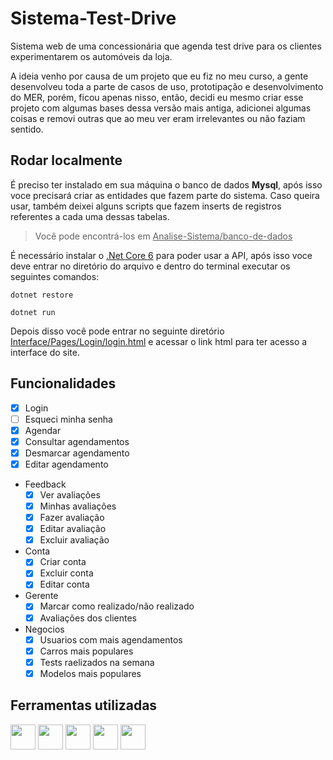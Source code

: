 # Sistema-Test-Drive

Sistema web de uma concessionária que agenda test drive para os clientes experimentarem os automóveis da loja.

A ideia venho por causa de um projeto que eu fiz no meu curso, a gente desenvolveu toda a parte de casos de uso, prototipação e desenvolvimento do MER, porém, ficou apenas nisso, então, decidi eu mesmo criar esse projeto com algumas bases dessa versão mais antiga, adicionei algumas coisas e removi outras que ao meu ver eram irrelevantes ou não faziam sentido.

## Rodar localmente

É preciso ter instalado em sua máquina o banco de dados <strong>Mysql</strong>, após isso voce precisará criar as entidades que fazem parte do sistema. Caso queira usar, também deixei alguns scripts que fazem inserts de registros referentes a cada uma dessas tabelas.
> Você pode encontrá-los em <ins>Analise-Sistema/banco-de-dados</ins>

É necessário instalar o <a href="https://dotnet.microsoft.com/en-us/download" target="_blank">.Net Core 6</a> para poder usar a API, após isso voce deve entrar no diretório do arquivo e dentro do terminal executar os seguintes comandos:

```
dotnet restore
```
```
dotnet run
```
Depois disso você pode entrar no seguinte diretório <ins>Interface/Pages/Login/login.html</ins> e acessar o link html para ter acesso a interface do site.

## Funcionalidades

- [x] Login
- [ ] Esqueci minha senha
- [x] Agendar
- [x] Consultar agendamentos
- [x] Desmarcar agendamento
- [x] Editar agendamento
- Feedback
  - [x] Ver avaliações
  - [x] Minhas avaliações
  - [x] Fazer avaliação
  - [x] Editar avaliação
  - [x] Excluir avaliação
- Conta
  - [x] Criar conta
  - [x] Excluir conta
  - [x] Editar conta 
- Gerente
  - [x] Marcar como realizado/não realizado
  - [x] Avaliações dos clientes
- Negocios
  - [x] Usuarios com mais agendamentos
  - [x] Carros mais populares
  - [x] Tests raelizados na semana
  - [x] Modelos mais populares

## Ferramentas utilizadas

<div display="flex" flex-direction="row">
  <img height="40em" src="https://cdn.jsdelivr.net/gh/devicons/devicon/icons/dotnetcore/dotnetcore-original.svg" />
  <img height="40em" src="https://cdn.jsdelivr.net/gh/devicons/devicon/icons/mysql/mysql-original.svg" />
  <img height="40em" src="https://cdn.jsdelivr.net/gh/devicons/devicon/icons/html5/html5-original.svg" />
  <img height="40em" src="https://cdn.jsdelivr.net/gh/devicons/devicon/icons/css3/css3-original.svg" />
  <img height="40em" src="https://cdn.jsdelivr.net/gh/devicons/devicon/icons/javascript/javascript-original.svg" />
</div>
               
